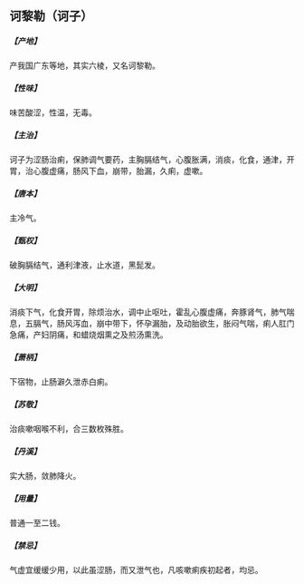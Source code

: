 ## 诃黎勒（诃子）

##### 【产地】
产我国广东等地，其实六棱，又名诃黎勒。
##### 【性味】
味苦酸涩，性温，无毒。
##### 【主治】
诃子为涩肠治痢，保肺调气要药，主胸膈结气，心腹胀满，消痰，化食，通津，开胃，治心腹虚痛，肠风下血，崩带，胎漏，久痢，虚嗽。
##### 【唐本】
主冷气。
##### 【甄权】
破胸膈结气，通利津液，止水道，黑髭发。
##### 【大明】
消痰下气，化食开胃，除烦治水，调中止呕吐，霍乱心腹虚痛，奔豚肾气，肺气喘息，五膈气，肠风泻血，崩中带下，怀孕漏胎，及动胎欲生，胀闷气喘，痢人肛门急痛，产妇阴痛，和蜡烧烟熏之及煎汤熏洗。
##### 【萧柄】
下宿物，止肠澼久泄赤白痢。
##### 【苏敬】
治痰嗽咽喉不利，合三数枚殊胜。
##### 【丹溪】
实大肠，敛肺降火。
##### 【用量】
普通一至二钱。
##### 【禁忌】
气虚宜缓缓少用，以此虽涩肠，而又泄气也，凡咳嗽痢疾初起者，均忌。
